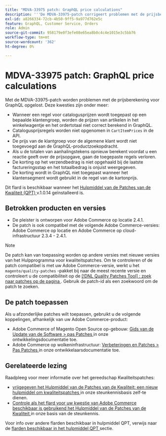 ```yaml
---
title: "MDVA-33975 patch: GraphQL price calculations"
description: '''De MDVA-33975-patch corrigeert problemen met de prijsberekening van GraphQL. Deze kwesties zijn onder meer:"'
exl-id: a8266334-72cb-4b50-9ff5-9a977d762e5c
feature: GraphQL, Customer Service, Orders
role: Admin
source-git-commit: 958179e0f3efe08e65ea8b0c4c4e1015e3c5bb76
workflow-type: tm+mt
source-wordcount: '362'
ht-degree: 0%

---
```


# MDVA-33975 patch: GraphQL price calculations

Met de MDVA-33975-patch worden problemen met de prijsberekening voor GraphQL opgelost. Deze kwesties zijn onder meer:

* Wanneer een regel voor catalogusprijzen wordt toegepast op een bepaalde klantengroep, worden de prijzen van artikelen in het winkelwagentje en het ordertotaal niet correct berekend in GraphQL.
* Catalogusprijsregels worden niet opgenomen in `CartItemPrices` in de API.
* De prijs van de klantgroep voor de algemene klant wordt niet toegevoegd aan de GraphQL-productzoekopdracht.
* Als u de totalen van aanhalingstekens opnieuw berekent voordat u een reactie geeft over de prijsopgave, gaan de toegepaste regels verloren.
* De korting op het verzendbedrag is niet opgehaald bij de laatste factureringsstap en het totaalbedrag is onjuist weergegeven.
* De korting wordt in GraphQL niet toegepast wanneer het klantensegment wordt gebruikt in de regel van de kartonprijs.

Dit flard is beschikbaar wanneer het [ Hulpmiddel van de Patches van de Kwaliteit (QPT) ](/help/announcements/adobe-commerce-announcements/magento-quality-patches-released-new-tool-to-self-serve-quality-patches.md) v.1.0.14 geïnstalleerd is.

## Betrokken producten en versies

* De pleister is ontworpen voor Adobe Commerce op locatie 2.4.1.
* De patch is ook compatibel met de volgende Adobe Commerce-versies: Adobe Commerce op locatie en Adobe Commerce op cloud-infrastructuur 2.3.4 - 2.4.1.

>[!NOTE]
>
>De patch kan van toepassing worden op andere versies met nieuwe versies van het Hulpprogramma voor kwaliteitspatches. Om te controleren of de patch compatibel is met uw Adobe Commerce-versie, werkt u het `magento/quality-patches` -pakket bij naar de meest recente versie en controleert u de compatibiliteit op de [[!DNL Quality Patches Tool] : zoek naar patches op de pagina ](https://devdocs.magento.com/quality-patches/tool.html#patch-grid) . Gebruik de patch-id als een zoekwoord om de patch te zoeken.

## De patch toepassen

Als u afzonderlijke patches wilt toepassen, gebruikt u de volgende koppelingen, afhankelijk van uw Adobe Commerce-product:

* Adobe Commerce of Magento Open Source op-gebouw: [ Gids van de Update van de Software > pas Patches ](https://devdocs.magento.com/guides/v2.4/comp-mgr/patching/mqp.html) in onze ontwikkelingsdocumentatie toe.
* Adobe Commerce op wolkeninfrastructuur: [ Verbeteringen en Patches > Pas Patches ](https://devdocs.magento.com/cloud/project/project-patch.html) in onze ontwikkelaarsdocumentatie toe.

## Gerelateerde lezing

Raadpleeg voor meer informatie over het gereedschap Kwaliteitspatches:

* [ vrijgegeven het Hulpmiddel van de Patches van de Kwaliteit: een nieuw hulpmiddel om kwaliteitspatches ](/help/announcements/adobe-commerce-announcements/magento-quality-patches-released-new-tool-to-self-serve-quality-patches.md) in onze steunkennisbasis zelf-te dienen.
* [ Controle als het flard voor uw kwestie van Adobe Commerce beschikbaar is gebruikend het Hulpmiddel van de Patches van de Kwaliteit ](/help/support-tools/patches-available-in-qpt-tool/check-patch-for-magento-issue-with-magento-quality-patches.md) in onze basis van de steunkennis.

Voor info over andere flarden beschikbaar in hulpmiddel QPT, verwijs naar de [ flarden beschikbaar in het hulpmiddel QPT ](https://support.magento.com/hc/en-us/sections/360010506631-Patches-available-in-QPT-tool-) sectie.
